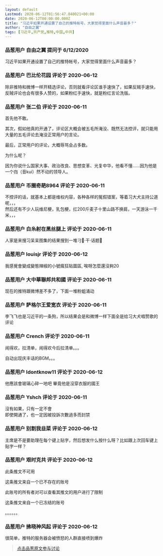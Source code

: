 ```yaml
---
layout: default
Lastmod: 2020-06-12T01:56:47.040021+00:00
date: 2020-06-12T00:00:00.000Z
title: "习近平如果开通设置了自己的推特帐号，大家觉得里面什么声音最多？"
author: "自由之翼"
tags: [习近平,共产党,推特,中国,中共]
---
```



### 品葱用户 **自由之翼** 提问于 6/12/2020
    
习近平如果开通设置了自己的推特帐号，大家觉得里面什么声音最多？
    
                

### 品葱用户 **巴比伦花园** 评论于 2020-06-12
        
除非推特和微博一样开精选评论，否则就看评论区谁手速快了，如果反贼手速快，反贼评论也会有很多人赞的，如果粉红手速快，就是粉红言论洗版。
        
                

### 品葱用户 **张二伯** 评论于 2020-06-11
        
首先他不敢。  
  
其次，假如他真的开通了，评论区大概会被五毛所淹没、既然无法控评，就只能用大量的五毛评论去淹没正常用户的言论。  
  
最后，正常用户的评论，大概辱骂会占多数。  
  
为什么呢？  
  
因为你说什么国家大事、政治改良、思想变革、光复中华，他看不懂……因为他是一个岿（音kui）然不动的领导人。
        
                

### 品葱用户 **币圈奇葩8964** 评论于 2020-06-11
        
不控评的话，就基本上都是维权内容，各种各样的冤假错案，等着习大犬主持公道呢，，，  
然后还有不少人玩维尼梗，乳包梗，扛200斤麦子十里山路不换肩，一天游泳一千米，，，
        
                

### 品葱用户 **白糸射在黑丝腿上** 评论于 2020-06-11
        
人家是来搜习呆呆图集的结果搜到一堆刁🐳·干·话题🤣
        
                

### 品葱用户 **louisjr** 评论于 2020-06-12
        
我感覺會變成變態辣椒的小號瘋狂貼圖區, 唉呀怎麼還沒夠20
        
                

### 品葱用户 **大中華聯邦共和國** 评论于 2020-06-11
        
现在的推特跟微博差不多了，下面一堆粉蛆涌动
        
                

### 品葱用户 **萨格尔王爱宽衣** 评论于 2020-06-11
        
李飞飞也是习近平的一条狗，所以结果会是和微博一样下面全是给习大犬唱赞歌的评论
        
                

### 品葱用户 **Crench** 评论于 2020-06-11
        
闹得欢，拉清单，闹得欢今后拉清单。。。  
  
自动出现庆丰话的BGM。。。
        
                

### 品葱用户 **Idontknow11** 评论于 2020-06-12
        
他應該會玻璃心碎一地吧 畢竟他是沒穿衣服的國王
        
                

### 品葱用户 **Yshch** 评论于 2020-06-11
        
沒有如果，只有一定不會  
即使開通了，也一定因被投訴次數過多而封禁
        
                

### 品葱用户 **别割我韭菜** 评论于 2020-06-12
        
主席是不是要助理在每个键上贴字，然后想发什么按什么呀？比如跟上次回车键上贴字一样？
        
                

### 品葱用户 **艰时克共** 评论于 2020-06-12
        
此条推文不可用  
  
这条推文来自一个已不存在的账号  
  
此账号的所有者对可以查看其推文的用户进行了限制  
  
这条推文来自一个已冻结的账号  
  
。。。。。。
        
                

### 品葱用户 **拂晓神风起** 评论于 2020-06-12
        
很简单，推特的服务器会被愤怒的人群直接喷到爆炸
        
                





> [点击品葱原文参与讨论](https://pincong.rocks/question/27112)

